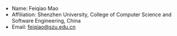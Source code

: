 - Name:  Feiqiao Mao
- Affiliation: Shenzhen University, College of Computer Science and Software Engineering, China
- Email: feiqiao@szu.edu.cn 

<!---
Moriah2023/Moriah2023 is a ✨ special ✨ repository because its `README.md` (this file) appears on your GitHub profile.
You can click the Preview link to take a look at your changes.
--->
